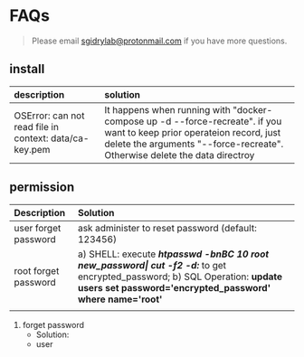 # FAQs

> Please email sgidrylab@protonmail.com if you have more questions.

## install

| description | solution |
| :--- | :--- |
| OSError: can not read file in context: data/ca-key.pem | It happens when running with "docker-compose up -d --force-recreate". if you want to keep prior operateion record, just delete the arguments "--force-recreate". Otherwise delete the data directroy |

## permission

| Description | Solution |
| :--- | :--- |
| user forget password | ask administer to reset password \(default: 123456\) |
| root forget password | a\) SHELL: execute _**htpasswd -bnBC 10 root new\_password\| cut -f2 -d:**_ to get encrypted\_password;  b\) SQL Operation: **update users set password='encrypted\_password' where name='root'** |
|  |  |

1. forget password
   * Solution:
   * user




